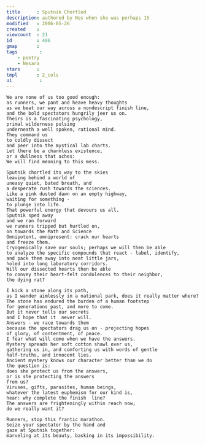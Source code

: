 ```yaml
---
title      : Sputnik Chortled
description: authored by Nes when she was perhaps 15
modified   : 2006-05-26
created    : 
viewcount  : 21
id         : 406
gmap       : 
tags        :
    - poetry
    - Nesara
stars      : 
tmpl       : 2_cols
ui			: 
---
```




	We are none of us too good enough:
	as runners, we pant and heave heavy thoughts
	as we beat our way across a nondescript finish line,
	and the bold spectators hungrily jeer us on.
	Theirs is a fascinating psychology,
	primal wilderness pulsing
	underneath a well spoken, rational mind.
	They command us
	to coldly dissect
	and peer into the mystical lab charts.
	Let there be a charmless existence,
	or a dullness that aches:
	We will find meaning to this mess.
	
	Sputnik chortled its way to the skies
	leaving behind a world of
	uneasy quiet, bated breath, and
	a desperate rush towards the sciences.
	Like a pink dusted dawn on an empty highway,
	waiting for something -
	to plunge into life.
	That powerful energy that devours us all.
	Sputnik sped away
	and we ran forward
	we runners tripped but hurtled on,
	on towards the Math and Science
	Omnipotent, omnipresent: crack our hearts
	and freeze them.
	Cryogenically save our souls; perhaps we will then be able
	to analyze the specific compounds that react - label, identify,
	and pack them away into neat little jars,
	holed into long laboratory corridors.
	Will our dissected hearts then be able
	to convey their heart-felt condolences to their neighbor,
	the dying rat?
	
	I kick a stone along its path,
	as I wander aimlessly in a national park, does it really matter where?
	The stone has endured the burden of a human footstep
	for generations past, and more to come.
	But it never tells our secrets
	and I hope that it  never will.
	Answers - we race towards them
	because the spectators drag us on - projecting hopes
	of glory, of contentment, of peace.
	I fear what will come when we have the answers.
	Mystery spreads her soft cotton shawl over us,
	gathering us in, and comforting us with words of gentle
	half-truths, and innocent lies.
	Ancient mystery knows our character better than we do 
	the question is:
	does she protect us from the answers,
	or is she protecting the answers
	from us?
	Viruses, gifts, parasites, human beings,
	whatever the latest euphemism for our kind is,
	hear: why complete the finish  line?
	The answers are frighteningly within reach now;
	do we really want it?
	
	Runners, stop this frantic marathon.
	Seize your spectator by the hand and
	gaze at Sputnik together:
	marveling at its beauty, basking in its impossibility.


